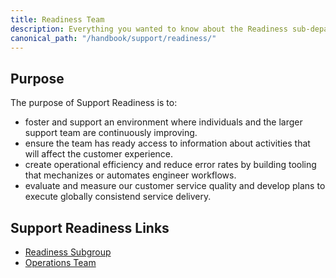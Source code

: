 ```yaml
---
title: Readiness Team
description: Everything you wanted to know about the Readiness sub-department
canonical_path: "/handbook/support/readiness/"
---
```


## Purpose

The purpose of Support Readiness is to:

- foster and support an environment where individuals and the larger support team are continuously improving.
- ensure the team has ready access to information about activities that will affect the customer experience.
- create operational efficiency and reduce error rates by building tooling that mechanizes or automates engineer workflows.
- evaluate and measure our customer service quality and develop plans to execute globally consistend service delivery.

## Support Readiness Links

- [Readiness Subgroup](https://gitlab.com/gitlab-com/support/readiness)
- [Operations Team](./operations)
